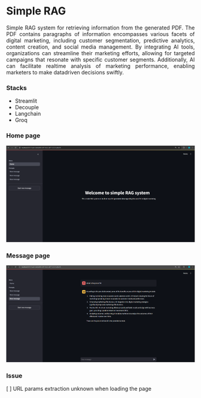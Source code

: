 # Simple RAG

<p align="justify">
  Simple RAG system for retrieving information from the generated PDF. 
  The PDF contains paragraphs of information encompasses various facets of digital marketing, including customer segmentation, predictive analytics, content creation, and social media management. 
  By integrating AI tools, organizations can streamline their marketing efforts, allowing for targeted campaigns that resonate with specific customer segments. 
  Additionally, AI can facilitate realtime analysis of marketing performance, enabling marketers to make datadriven decisions swiftly.
</p>

### Stacks
* Streamlit
* Decouple
* Langchain
* Groq

### Home page
![Chat_1](/data/Chat1.png)

### Message page
![Chat_2](/data/Chat2.png)

### Issue
[ ] URL params extraction unknown when loading the page
